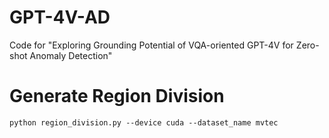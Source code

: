 # GPT-4V-AD
Code for "Exploring Grounding Potential of VQA-oriented GPT-4V for Zero-shot Anomaly Detection"

# Generate Region Division
```angular2html
python region_division.py --device cuda --dataset_name mvtec
```
